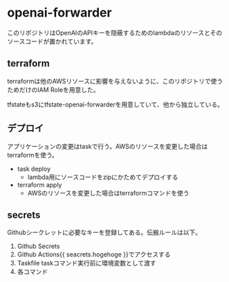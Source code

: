 # openai-forwarder

このリポジトリはOpenAIのAPIキーを隠蔽するためのlambdaのリソースとそのソースコードが置かれています。

## terraform

terraformは他のAWSリソースに影響を与えないように、このリポジトリで使うためだけのIAM Roleを用意した。

tfstateもs3にtfstate-openai-forwarderを用意していて、他から独立している。

## デプロイ

アプリケーションの変更はtaskで行う。AWSのリソースを変更した場合はterraformを使う。

- task deploy
    - lambda用にソースコードをzipにかためてデプロイする
- terraform apply
    - AWSのリソースを変更した場合はterraformコマンドを使う

## secrets

Githubシークレットに必要なキーを登録してある。伝搬ルールは以下。

1. Github Secrets
2. Github Actions{{ seacrets.hogehoge }}でアクセスする
3. Taskfile taskコマンド実行前に環境変数として渡す
4. 各コマンド